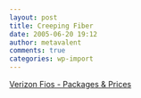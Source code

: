 ```yaml
---
layout: post
title: Creeping Fiber
date: 2005-06-20 19:12
author: metavalent
comments: true
categories: wp-import
---
```

<a href="http://www22.verizon.com/fiosforhome/channels/fios/root/package.asp">Verizon Fios - Packages &amp; Prices</a>
